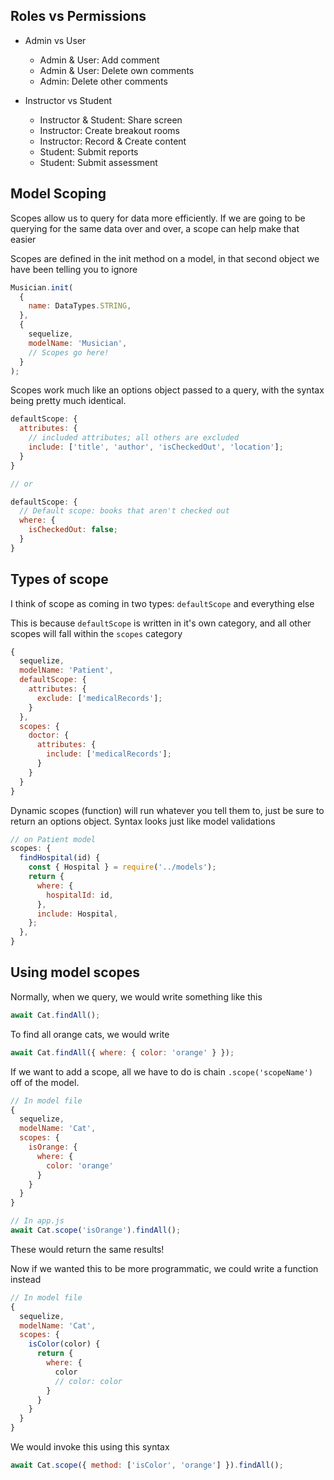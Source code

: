 ## Roles vs Permissions

- Admin vs User

  - Admin & User: Add comment
  - Admin & User: Delete own comments
  - Admin: Delete other comments

- Instructor vs Student

  - Instructor & Student: Share screen
  - Instructor: Create breakout rooms
  - Instructor: Record & Create content
  - Student: Submit reports
  - Student: Submit assessment

## Model Scoping

Scopes allow us to query for data more efficiently. If we are going to be querying for the same data over and over, a scope can help make that easier

Scopes are defined in the init method on a model, in that second object we have been telling you to ignore

```js
Musician.init(
  {
    name: DataTypes.STRING,
  },
  {
    sequelize,
    modelName: 'Musician',
    // Scopes go here!
  }
);
```

Scopes work much like an options object passed to a query, with the syntax being pretty much identical.

```js
defaultScope: {
  attributes: {
    // included attributes; all others are excluded
    include: ['title', 'author', 'isCheckedOut', 'location'];
  }
}

// or

defaultScope: {
  // Default scope: books that aren't checked out
  where: {
    isCheckedOut: false;
  }
}
```

## Types of scope

I think of scope as coming in two types: `defaultScope` and everything else

This is because `defaultScope` is written in it's own category, and all other scopes will fall within the `scopes` category

```js
{
  sequelize,
  modelName: 'Patient',
  defaultScope: {
    attributes: {
      exclude: ['medicalRecords'];
    }
  },
  scopes: {
    doctor: {
      attributes: {
        include: ['medicalRecords'];
      }
    }
  }
}
```

Dynamic scopes (function) will run whatever you tell them to, just be sure to return an options object. Syntax looks just like model validations

```js
// on Patient model
scopes: {
  findHospital(id) {
    const { Hospital } = require('../models');
    return {
      where: {
        hospitalId: id,
      },
      include: Hospital,
    };
  },
}
```

## Using model scopes

Normally, when we query, we would write something like this

```js
await Cat.findAll();
```

To find all orange cats, we would write

```js
await Cat.findAll({ where: { color: 'orange' } });
```

If we want to add a scope, all we have to do is chain `.scope('scopeName')` off of the model.

```js
// In model file
{
  sequelize,
  modelName: 'Cat',
  scopes: {
    isOrange: {
      where: {
        color: 'orange'
      }
    }
  }
}

// In app.js
await Cat.scope('isOrange').findAll();
```

<!-- //testing -->

These would return the same results!

Now if we wanted this to be more programmatic, we could write a function instead

```js
// In model file
{
  sequelize,
  modelName: 'Cat',
  scopes: {
    isColor(color) {
      return {
        where: {
          color
          // color: color
        }
      }
    }
  }
}
```

We would invoke this using this syntax

```js
await Cat.scope({ method: ['isColor', 'orange'] }).findAll();
```
